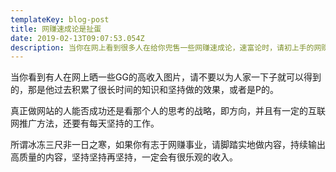 ```yaml
---
templateKey: blog-post
title: 网赚速成论是扯蛋
date: 2019-02-13T09:07:53.054Z
description: 当你在网上看到很多人在给你兜售一些网赚速成论，速富论时，请初上手的网赚同学们注意了，我以我的痛苦经验告诉你，那些都是扯蛋得不得了的事情，没有一个是靠谱的。
---
```

当你看到有人在网上晒一些GG的高收入图片，请不要以为人家一下子就可以得到的，那是他过去积累了很长时间的知识和坚持做的效果，或者是P的。

真正做网站的人能否成功还是看那个人的思考的战略，即方向，并且有一定的互联网推广方法，还要有每天坚持的工作。

所谓冰冻三尺非一日之寒，如果你有志于网赚事业，请脚踏实地做内容，持续输出高质量的内容，坚持坚持再坚持，一定会有很乐观的收入。

